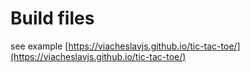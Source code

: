 # Build files

see example [https://viacheslavjs.github.io/tic-tac-toe/](https://viacheslavjs.github.io/tic-tac-toe/)
